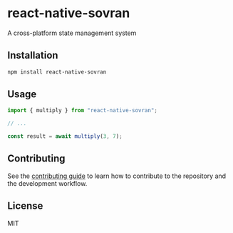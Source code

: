 # react-native-sovran

A cross-platform state management system

## Installation

```sh
npm install react-native-sovran
```

## Usage

```js
import { multiply } from "react-native-sovran";

// ...

const result = await multiply(3, 7);
```

## Contributing

See the [contributing guide](CONTRIBUTING.md) to learn how to contribute to the repository and the development workflow.

## License

MIT
